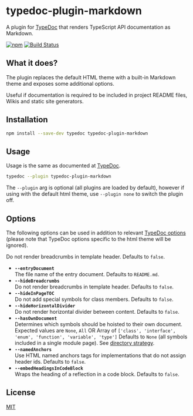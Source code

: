 # typedoc-plugin-markdown

A plugin for [TypeDoc](https://github.com/TypeStrong/typedoc) that renders TypeScript API documentation as Markdown.

[![npm](https://img.shields.io/npm/v/typedoc-plugin-markdown.svg)](https://www.npmjs.com/package/typedoc-plugin-markdown)
[![Build Status](https://github.com/tgreyuk/typedoc-plugin-markdown/actions/workflows/ci.yml/badge.svg?branch=master)](https://github.com/tgreyuk/typedoc-plugin-markdown/actions/workflows/ci.yml)

## What it does?

The plugin replaces the default HTML theme with a built-in Markdown theme and exposes some additional options.

Useful if documentation is required to be included in project README files, Wikis and static site generators.

## Installation

```bash
npm install --save-dev typedoc typedoc-plugin-markdown
```

## Usage

Usage is the same as documented at [TypeDoc](https://typedoc.org/guides/installation/#command-line-interface).

```bash
typedoc --plugin typedoc-plugin-markdown
```

The `--plugin` arg is optional (all plugins are loaded by default), however if using with the default html theme, use `--plugin none` to switch the plugin off.

## Options

The following options can be used in addition to relevant [TypeDoc options](https://typedoc.org/guides/options/)
(please note that TypeDoc options specific to the html theme will be ignored).

Do not render breadcrumbs in template header. Defaults to `false`.

- **`--entryDocument`**<br>
  The file name of the entry document. Defaults to `README.md`.
- **`--hideBreadcrumbs`**<br>
  Do not render breadcrumbs in template header. Defaults to `false`.
- **`--hideInPageTOC`**<br>
  Do not add special symbols for class members. Defaults to `false`.
- **`--hideHorizontalDivider`**<br>
  Do not render horizontal divider between content. Defaults to `false`.
- **`--hasOwnDocument`**<br>
  Determines which symbols should be hoisted to their own document. Expected values are `None`, `All` OR Array of `['class', 'interface', 'enum', 'function', 'variable', 'type']` Defaults to `None` (all symbols included in a single module page). See [directory strategy]().
- **`--namedAnchors`**<br>
  Use HTML named anchors tags for implementations that do not assign header ids. Defaults to `false`.
- **`--embedHeadingsInCodeBlock`**<br>
  Wraps the heading of a reflection in a code block. Defaults to `false`.

## License

[MIT](https://github.com/tgreyuk/typedoc-plugin-markdown/blob/master/LICENSE)
